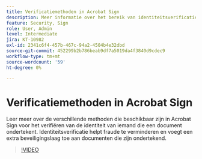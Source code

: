 ```yaml
---
title: Verificatiemethoden in Acrobat Sign
description: Meer informatie over het bereik van identiteitsverificatiemethoden in Acrobat Sign
feature: Security, Sign
role: User, Admin
level: Intermediate
jira: KT-10982
exl-id: 2341c6f4-457b-467c-94a2-4504b4e32dbd
source-git-commit: 452299b2b786beab9df7a5019da4f3840d9cdec9
workflow-type: tm+mt
source-wordcount: '59'
ht-degree: 0%

---
```


# Verificatiemethoden in Acrobat Sign

Leer meer over de verschillende methoden die beschikbaar zijn in Acrobat Sign voor het verifiëren van de identiteit van iemand die een document ondertekent. Identiteitsverificatie helpt fraude te verminderen en voegt een extra beveiligingslaag toe aan documenten die zijn ondertekend.

>[!VIDEO](https://video.tv.adobe.com/v/3419287?quality=12&learn=on&hidetitle=true)
